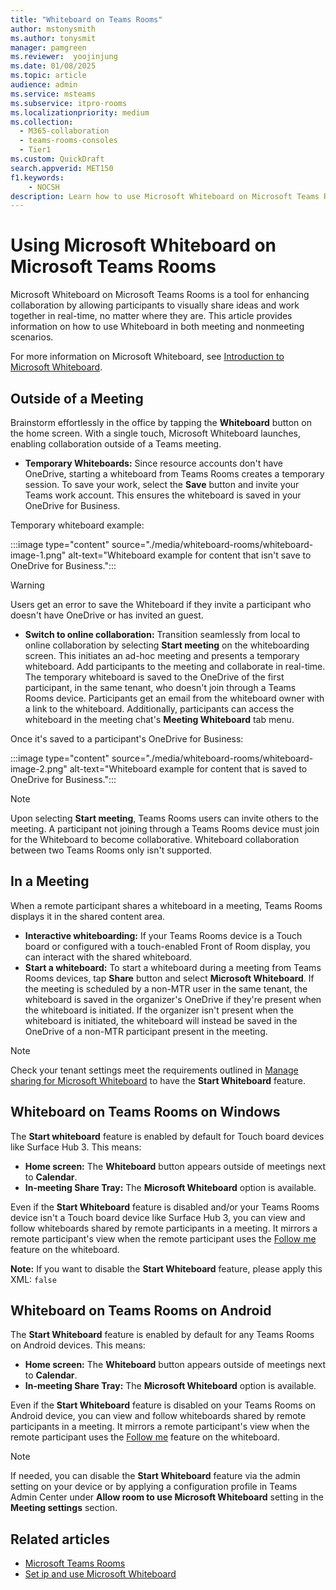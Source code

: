 ```yaml
---  
title: "Whiteboard on Teams Rooms" 
author: mstonysmith
ms.author: tonysmit
manager: pamgreen
ms.reviewer:  yoojinjung 
ms.date: 01/08/2025  
ms.topic: article
audience: admin
ms.service: msteams  
ms.subservice: itpro-rooms  
ms.localizationpriority: medium
ms.collection:
  - M365-collaboration
  - teams-rooms-consoles
  - Tier1
ms.custom: QuickDraft  
search.appverid: MET150  
f1.keywords:
    - NOCSH   
description: Learn how to use Microsoft Whiteboard on Microsoft Teams Rooms to enhance collaboration during and outside of scheduled meetings.
---  
```


# Using Microsoft Whiteboard on Microsoft Teams Rooms

Microsoft Whiteboard on Microsoft Teams Rooms is a tool for enhancing collaboration by allowing participants to visually share ideas and work together in real-time, no matter where they are. This article provides information on how to use Whiteboard in both meeting and nonmeeting scenarios.

For more information on Microsoft Whiteboard, see [Introduction to Microsoft Whiteboard](/microsoft-365/whiteboard).

## Outside of a Meeting

Brainstorm effortlessly in the office by tapping the **Whiteboard** button on the home screen. With a single touch, Microsoft Whiteboard launches, enabling collaboration outside of a Teams meeting.

- **Temporary Whiteboards:** Since resource accounts don't have OneDrive, starting a whiteboard from Teams Rooms creates a temporary session. To save your work, select the **Save** button and invite your Teams work account. This ensures the whiteboard is saved in your OneDrive for Business.

Temporary whiteboard example:

:::image type="content" source="./media/whiteboard-rooms/whiteboard-image-1.png" alt-text="Whiteboard example for content that isn't save to OneDrive for Business.":::

> [!WARNING]
> Users get an error to save the Whiteboard if they invite a participant who doesn't have OneDrive or has invited an guest.

- **Switch to online collaboration:** Transition seamlessly from local to online collaboration by selecting **Start meeting** on the whiteboarding screen. This initiates an ad-hoc meeting and presents a temporary whiteboard. Add participants to the meeting and collaborate in real-time. The temporary whiteboard is saved to the OneDrive of the first participant, in the same tenant, who doesn't join through a Teams Rooms device. Participants get an email from the whiteboard owner with a link to the whiteboard. Additionally, participants can access the whiteboard in the meeting chat's **Meeting Whiteboard** tab menu.

Once it's saved to a participant's OneDrive for Business:

:::image type="content" source="./media/whiteboard-rooms/whiteboard-image-2.png" alt-text="Whiteboard example for content that is saved to OneDrive for Business.":::

> [!NOTE]
> Upon selecting **Start meeting**, Teams Rooms users can invite others to the meeting. A participant not joining through a Teams Rooms device must join for the Whiteboard to become collaborative. Whiteboard collaboration between two Teams Rooms only isn't supported.

## In a Meeting

When a remote participant shares a whiteboard in a meeting, Teams Rooms displays it in the shared content area.

- **Interactive whiteboarding:** If your Teams Rooms device is a Touch board or configured with a touch-enabled Front of Room display, you can interact with the shared whiteboard.
- **Start a whiteboard:** To start a whiteboard during a meeting from Teams Rooms devices, tap **Share** button and select **Microsoft Whiteboard**. If the meeting is scheduled by a non-MTR user in the same tenant, the whiteboard is saved in the organizer's OneDrive if they're present when the whiteboard is initiated. If the organizer isn't present when the whiteboard is initiated, the whiteboard will instead be saved in the OneDrive of a non-MTR participant present in the meeting.

> [!NOTE]
> Check your tenant settings meet the requirements outlined in [Manage sharing for Microsoft Whiteboard](/microsoft-365/whiteboard/manage-sharing-organizations) to have the **Start Whiteboard** feature.

## Whiteboard on Teams Rooms on Windows

The **Start whiteboard** feature is enabled by default for Touch board devices like Surface Hub 3. This means:

- **Home screen:** The **Whiteboard** button appears outside of meetings next to **Calendar**.
- **In-meeting Share Tray:** The **Microsoft Whiteboard** option is available.

Even if the **Start Whiteboard** feature is disabled and/or your Teams Rooms device isn't a Touch board device like Surface Hub 3, you can view and follow whiteboards shared by remote participants in a meeting. It mirrors a remote participant's view when the remote participant uses the [Follow me](https://support.microsoft.com/office/guide-participants-through-a-whiteboard-with-follow-e5950c68-4fe1-4567-b39f-8fe523abc67a) feature on the whiteboard.

**Note:** If you want to disable the **Start Whiteboard** feature, please apply this XML: `false`

## Whiteboard on Teams Rooms on Android

The **Start Whiteboard** feature is enabled by default for any Teams Rooms on Android devices. This means:

- **Home screen:** The **Whiteboard** button appears outside of meetings next to **Calendar**.
- **In-meeting Share Tray:** The **Microsoft Whiteboard** option is available.

Even if the **Start Whiteboard** feature is disabled on your Teams Rooms on Android device, you can view and follow whiteboards shared by remote participants in a meeting. It mirrors a remote participant's view when the remote participant uses the [Follow me](https://support.microsoft.com/office/guide-participants-through-a-whiteboard-with-follow-e5950c68-4fe1-4567-b39f-8fe523abc67a) feature on the whiteboard.

> [!NOTE]
> If needed, you can disable the **Start Whiteboard** feature via the admin setting on your device or by applying a configuration profile in Teams Admin Center under **Allow room to use Microsoft Whiteboard** setting in the **Meeting settings** section.

## Related articles

- [Microsoft Teams Rooms](rooms-plan.md)
- [Set ip and use Microsoft Whiteboard](/surface-hub/whiteboard-collaboration)